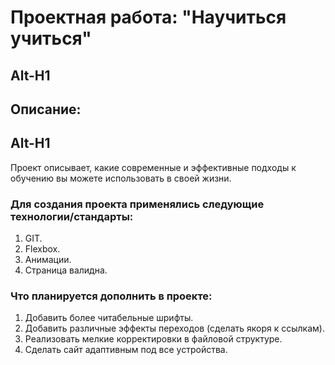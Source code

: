 # Проектная работа: "Научиться учиться"
Alt-H1
------
## Описание:
Alt-H1
------
Проект описывает, какие современные и эффективные подходы к обучению вы можете использовать в своей жизни.
### Для создания проекта применялись следующие технологии/стандарты:
1. GIT.
2. Flexbox.
3. Анимации.
4. Страница валидна.
### Что планируется дополнить в проекте:
1. Добавить более читабельные шрифты.
2. Добавить различные эффекты переходов (сделать якоря к ссылкам).
3. Реализовать мелкие корректировки в файловой структуре.
4. Сделать сайт адаптивным под все устройства.


